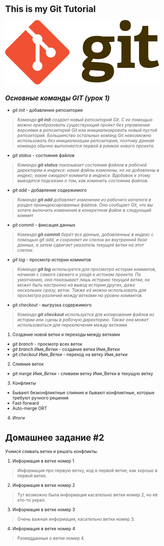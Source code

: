 # This is my Git Tutorial

![Screenshot](gitlogo.png)
## *Основные команды **GIT** (урок 1)*

* *git init* - добавление репозитория
>*Команда **git init** создает новый репозиторий Git. С ее помощью можно преобразовать существующий проект без управления версиями в репозиторий Git или инициализировать новый пустой репозиторий. Большинство остальных команд Git невозможно использовать без инициализации репозитория, поэтому данная команда обычно выполняется первой в рамках нового проекта.*
* *git status* - cостояние файлов
>*Команда **git status** показывает состояния файлов в рабочей директории и индексе: какие файлы изменены, но не добавлены в индекс; какие ожидают коммита в индексе. Вдобавок к этому выводятся подсказки о том, как изменить состояние файлов.*

* *git add* - добавление содержимого 
>*Команда **git add** добавляет изменение из рабочего каталога в раздел проиндексированных файлов. Она сообщает Git, что вы хотите включить изменения в конкретном файле в следующий коммит*


* *git commit* - фиксация данных
>*Команда **git commit** берёт все данные, добавленные в индекс с помощью git add, и сохраняет их слепок во внутренней базе данных, а затем сдвигает указатель текущей ветки на этот слепок.*

* *git log* - просмотр истории коммитов
>*Команда **git log** используется для просмотра истории коммитов, начиная с самого свежего и уходя к истокам проекта. По умолчанию, она показывает лишь историю текущей ветки, но может быть настроена на вывод истории других, даже нескольких сразу, веток. Также её можно использовать для просмотра различий между ветками на уровне коммитов.*

* *git checkout* - выгрузка содержимого
>*Команда **git checkout** используется для копирования файлов из истории или сцены в рабочую директорию. Также она может использоваться для переключения между ветками.*

1. Создание новой ветки и переходы между ветками
* *git branch* - просмотр всех веток
* *git branch Имя_Ветки* - создание ветки Имя_Ветки
* *git checkout Имя_Ветки* - переход на ветку Имя_ветки


2. Слияние веток 
* *git merge Имя_Ветки* - сливаем ветку Имя_Ветки в текущую ветку

3. Конфликты
* Бывают безконфликтные слияния и бывают конфликтные, которые требуют ручного решения
* Fast-forward
* Auto-merge ORT

4. Итоги


# Домашнее задание #2
Учимся сливать ветки и решать конфликты.

1. Информация в ветке номер 1
>Информация про первую ветку, код в первой ветке, как хорошо в первой ветке.

2. Информация в ветке номер 2
>Тут возможно была информация касательно ветки номер 2, но её кто-то украл.

3. Информация в ветке номер 3
>Очень важная информация, касательно ветки номер 3.

4. Информация в ветке номер 4
>Разведданные о ветке номер 4.